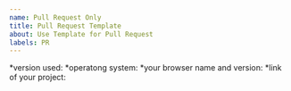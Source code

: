 ```yaml
---
name: Pull Request Only
title: Pull Request Template
about: Use Template for Pull Request
labels: PR
---
```


*version used:
*operatong system:
*your browser name and version:
*link of your project:
